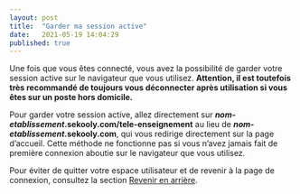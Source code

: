 ```yaml
---
layout: post
title:  "Garder ma session active"
date:   2021-05-19 14:04:29
published: true
---
```


Une fois que vous êtes connecté, vous avez la possibilité de garder votre session active sur le
navigateur que vous utilisez. <strong class="rouge">Attention, il est toutefois très recommandé de toujours vous
déconnecter après utilisation si vous êtes sur un poste hors domicile.</strong>

Pour garder votre session active, allez directement sur
**_nom-etablissement_.sekooly.com/tele-enseignement** au lieu de **_nom-etablissement_.sekooly.com**, qui
vous redirige directement sur la page d’accueil. Cette méthode ne fonctionne pas si vous n’avez jamais
fait de première connexion aboutie sur le navigateur que vous utilisez.  

Pour éviter de quitter votre espace utilisateur et de revenir à la page de connexion, consultez la section
[Revenir en arrière](#).

